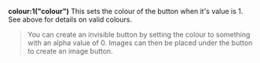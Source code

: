 <a name="colour_1"></a>
**colour:1("colour")**
This sets the colour of the button when it's value is 1.  See above for details on valid colours. 

>You can create an invisible button by setting the colour to something with an alpha value of 0. Images can then be placed under the button to create an image button. 

<!--UPDATE WIDGET_IN_CSOUND
    SIdent sprintf "colour:1(%d, 0, 255) ", rnd(255)
    SIdentifier strcat SIdentifier, SIdent
-->